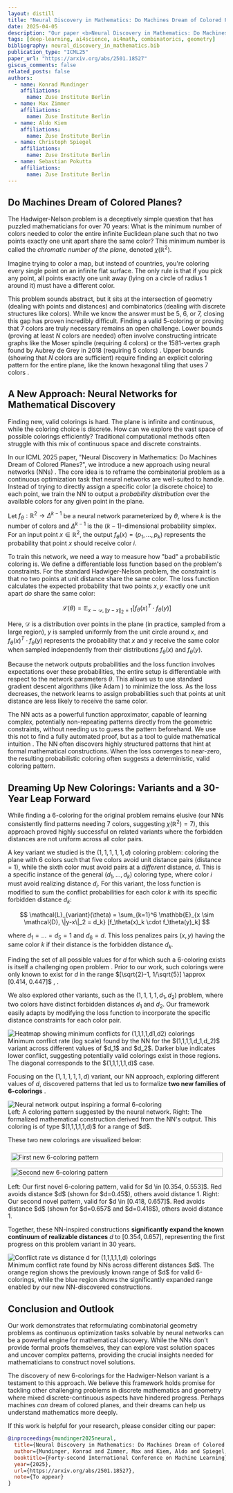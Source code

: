 ```yaml
---
layout: distill
title: "Neural Discovery in Mathematics: Do Machines Dream of Colored Planes?"
date: 2025-04-05
description: "Our paper <b>Neural Discovery in Mathematics: Do Machines Dream of Colored Planes?</b> was accepted to <b>ICML 2025</b>! We show how NNs can find novel geometric colorings, leading to the first improvement in 30 years on a variant of the Hadwiger-Nelson problem."
tags: [deep-learning, ai4science, ai4math, combinatorics, geometry]
bibliography: neural_discovery_in_mathematics.bib
publication_type: "ICML25"
paper_url: "https://arxiv.org/abs/2501.18527"
giscus_comments: false
related_posts: false
authors:
  - name: Konrad Mundinger
    affiliations:
      name: Zuse Institute Berlin
  - name: Max Zimmer
    affiliations:
      name: Zuse Institute Berlin
  - name: Aldo Kiem
    affiliations:
      name: Zuse Institute Berlin
  - name: Christoph Spiegel
    affiliations:
      name: Zuse Institute Berlin
  - name: Sebastian Pokutta
    affiliations:
      name: Zuse Institute Berlin
---
```


## Do Machines Dream of Colored Planes?

The Hadwiger-Nelson problem is a deceptively simple question that has puzzled mathematicians for over 70 years: What is the minimum number of colors needed to color the entire infinite Euclidean plane such that no two points exactly one unit apart share the same color? This minimum number is called the *chromatic number of the plane*, denoted $\chi(\mathbb{R}^2)$.

Imagine trying to color a map, but instead of countries, you're coloring every single point on an infinite flat surface. The only rule is that if you pick any point, all points exactly one unit away (lying on a circle of radius 1 around it) must have a different color.

This problem sounds abstract, but it sits at the intersection of geometry (dealing with points and distances) and combinatorics (dealing with discrete structures like colors). While we know the answer must be 5, 6, or 7, closing this gap has proven incredibly difficult. Finding a valid 5-coloring or proving that 7 colors are truly necessary remains an open challenge. Lower bounds (proving at least $N$ colors are needed) often involve constructing intricate graphs like the Moser spindle (requiring 4 colors) or the 1581-vertex graph found by Aubrey de Grey in 2018 (requiring 5 colors) <d-cite key="DeGrey2018ChromaticNumber"></d-cite>. Upper bounds (showing that $N$ colors are sufficient) require finding an explicit coloring pattern for the entire plane, like the known hexagonal tiling that uses 7 colors <d-cite key="soifer2009mathematical"></d-cite>.

## A New Approach: Neural Networks for Mathematical Discovery

Finding new, valid colorings is hard. The plane is infinite and continuous, while the coloring choice is discrete. How can we explore the vast space of possible colorings efficiently? Traditional computational methods often struggle with this mix of continuous space and discrete constraints.

In our ICML 2025 paper, "Neural Discovery in Mathematics: Do Machines Dream of Colored Planes?", we introduce a new approach using neural networks (NNs) <d-cite key="mundinger2025neural"></d-cite>. The core idea is to reframe the combinatorial problem as a continuous optimization task that neural networks are well-suited to handle. Instead of trying to directly assign a specific color (a discrete choice) to each point, we train the NN to output a *probability distribution* over the available colors for any given point in the plane.

Let $f_\theta: \mathbb{R}^2 \to \Delta^{k-1}$ be a neural network parameterized by $\theta$, where $k$ is the number of colors and $\Delta^{k-1}$ is the $(k-1)$-dimensional probability simplex. For an input point $x \in \mathbb{R}^2$, the output $f_\theta(x) = (p_1, ..., p_k)$ represents the probability that point $x$ should receive color $i$.

To train this network, we need a way to measure how "bad" a probabilistic coloring is. We define a differentiable loss function based on the problem's constraints. For the standard Hadwiger-Nelson problem, the constraint is that no two points at unit distance share the same color. The loss function calculates the expected probability that two points $x, y$ exactly one unit apart *do* share the same color:

$$
\mathcal{L}(\theta) = \mathbb{E}_{x \sim \mathcal{D}, \|y-x\|_2 = 1} [f_\theta(x)^T \cdot f_\theta(y)]
$$

Here, $\mathcal{D}$ is a distribution over points in the plane (in practice, sampled from a large region), $y$ is sampled uniformly from the unit circle around $x$, and $f_\theta(x)^T \cdot f_\theta(y)$ represents the probability that $x$ and $y$ receive the same color when sampled independently from their distributions $f_\theta(x)$ and $f_\theta(y)$.

Because the network outputs probabilities and the loss function involves expectations over these probabilities, the entire setup is differentiable with respect to the network parameters $\theta$. This allows us to use standard gradient descent algorithms (like Adam <d-cite key="kingma2014adam"></d-cite>) to minimize the loss. As the loss decreases, the network learns to assign probabilities such that points at unit distance are less likely to receive the same color.

The NN acts as a powerful function approximator, capable of learning complex, potentially non-repeating patterns directly from the geometric constraints, without needing us to guess the pattern beforehand. We use this not to find a fully automated proof, but as a tool to guide mathematical intuition <d-cite key="davies2021advancing"></d-cite>. The NN often discovers highly structured patterns that hint at formal mathematical constructions. When the loss converges to near-zero, the resulting probabilistic coloring often suggests a deterministic, valid coloring pattern.

## Dreaming Up New Colorings: Variants and a 30-Year Leap Forward

While finding a 6-coloring for the original problem remains elusive (our NNs consistently find patterns needing 7 colors, suggesting $\chi(\mathbb{R}^2)=7$), this approach proved highly successful on related variants where the forbidden distances are not uniform across all color pairs.

A key variant we studied is the $(1,1,1,1,1,d)$ coloring problem: coloring the plane with 6 colors such that five colors avoid unit distance pairs (distance = 1), while the sixth color must avoid pairs at a *different* distance, $d$. This is a specific instance of the general $(d_1, ..., d_k)$ coloring type, where color $i$ must avoid realizing distance $d_i$. For this variant, the loss function is modified to sum the conflict probabilities for each color $k$ with its specific forbidden distance $d_k$:

$$
\mathcal{L}_{variant}(\theta) = \sum_{k=1}^6 \mathbb{E}_{x \sim \mathcal{D}, \|y-x\|_2 = d_k} [f_\theta(x)_k \cdot f_\theta(y)_k]
$$

where $d_1=...=d_5=1$ and $d_6=d$. This loss penalizes pairs $(x, y)$ having the same color $k$ if their distance is the forbidden distance $d_k$.

Finding the set of all possible values for $d$ for which such a 6-coloring exists is itself a challenging open problem <d-cite key="Soifer1994SixRealizable"></d-cite>. Prior to our work, such colorings were only known to exist for $d$ in the range $[\sqrt{2}-1, 1/\sqrt{5}] \approx [0.414, 0.447]$ <d-cite key="hoffman1993almost"></d-cite>, <d-cite key="soifer1994infinite"></d-cite>.

We also explored other variants, such as the $(1,1,1,1,d_1,d_2)$ problem, where two colors have distinct forbidden distances $d_1$ and $d_2$. Our framework easily adapts by modifying the loss function to incorporate the specific distance constraints for each color pair.

<div class="figure-container">
    <img src="/assets/img/blog_img/neural_discovery_mathematics/heatmap_two_colors_free.png" alt="Heatmap showing minimum conflicts for (1,1,1,1,d1,d2) colorings" style="max-width: 100%;" class="zoomable" data-zoomable>
    <div class="figure-caption">Minimum conflict rate (log scale) found by the NN for the $(1,1,1,1,d_1,d_2)$ variant across different values of $d_1$ and $d_2$. Darker blue indicates lower conflict, suggesting potentially valid colorings exist in those regions. The diagonal corresponds to the $(1,1,1,1,1,d)$ case. <d-cite key="mundinger2025neural"></d-cite></div>
</div>

Focusing on the $(1,1,1,1,1,d)$ variant, our NN approach, exploring different values of $d$, discovered patterns that led us to formalize **two new families of 6-colorings** <d-cite key="2024_SixcoloringsExpansion"></d-cite>.

<div class="figure-container">
    <img src="/assets/img/blog_img/neural_discovery_mathematics/complete_nn_comparison_compact.jpeg" alt="Neural network output inspiring a formal 6-coloring" style="max-width: 100%;" class="zoomable" data-zoomable>
    <div class="figure-caption">Left: A coloring pattern suggested by the neural network. Right: The formalized mathematical construction derived from the NN's output. This coloring is of type $(1,1,1,1,1,d)$ for a range of $d$. <d-cite key="2024_SixcoloringsExpansion"></d-cite></div>
</div>

These two new colorings are visualized below:

<div class="figure-container">
  <div style="display: flex; flex-wrap: wrap; justify-content: space-around; align-items: flex-start; margin-bottom: 0.5em;">
      <div style="flex: 1; min-width: 300px; margin: 0.5em;">
          <img src="/assets/img/blog_img/neural_discovery_mathematics/firstcoloring_complete.jpeg" alt="First new 6-coloring pattern" style="width: 100%;" class="zoomable" data-zoomable>
      </div>
      <div style="flex: 1; min-width: 300px; margin: 0.5em;">
          <img src="/assets/img/blog_img/neural_discovery_mathematics/secondcoloring_complete.jpeg" alt="Second new 6-coloring pattern" style="width: 100%;" class="zoomable" data-zoomable>
      </div>
  </div>
  <div class="figure-caption">Left: Our first novel 6-coloring pattern, valid for $d \in [0.354, 0.553]$. Red avoids distance $d$ (shown for $d=0.45$), others avoid distance 1. Right: Our second novel pattern, valid for $d \in [0.418, 0.657]$. Red avoids distance $d$ (shown for $d=0.657$ and $d=0.418$), others avoid distance 1. <d-cite key="2024_SixcoloringsExpansion"></d-cite></div>
</div>

Together, these NN-inspired constructions **significantly expand the known continuum of realizable distances** $d$ to $[0.354, 0.657]$, representing the first progress on this problem variant in 30 years.

<div class="figure-container">
    <img src="/assets/img/blog_img/neural_discovery_mathematics/distance_vs_conflicts.jpeg" alt="Conflict rate vs distance d for (1,1,1,1,1,d) colorings" style="max-width: 100%;" class="zoomable" data-zoomable>
    <div class="figure-caption">Minimum conflict rate found by NNs across different distances $d$. The orange region shows the previously known range of $d$ for valid 6-colorings, while the blue region shows the significantly expanded range enabled by our new NN-discovered constructions.</div>
</div>

## Conclusion and Outlook

Our work demonstrates that reformulating combinatorial geometry problems as continuous optimization tasks solvable by neural networks can be a powerful engine for mathematical discovery. While the NNs don't provide formal proofs themselves, they can explore vast solution spaces and uncover complex patterns, providing the crucial insights needed for mathematicians to construct novel solutions.

The discovery of new 6-colorings for the Hadwiger-Nelson variant is a testament to this approach. We believe this framework holds promise for tackling other challenging problems in discrete mathematics and geometry where mixed discrete-continuous aspects have hindered progress. Perhaps machines *can* dream of colored planes, and their dreams can help us understand mathematics more deeply.

If this work is helpful for your research, please consider citing our paper:

```bibtex
@inproceedings{mundinger2025neural,
  title={Neural Discovery in Mathematics: Do Machines Dream of Colored Planes?},
  author={Mundinger, Konrad and Zimmer, Max and Kiem, Aldo and Spiegel, Christoph and Pokutta, Sebastian},
  booktitle={Forty-second International Conference on Machine Learning},
  year={2025},
  url={https://arxiv.org/abs/2501.18527},
  note={To appear}
}
```

